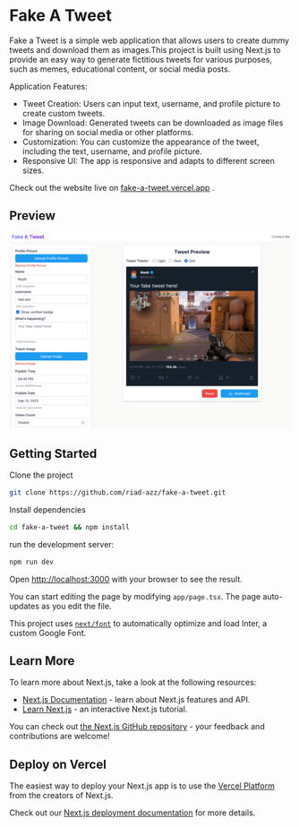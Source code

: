 # Fake A Tweet

Fake a Tweet is a simple web application that allows users to create dummy tweets and download them as images.This project is built using Next.js to provide an easy way to generate fictitious tweets for various purposes, such as memes, educational content, or social media posts.

Application Features:

- Tweet Creation: Users can input text, username, and profile picture to create custom tweets.
- Image Download: Generated tweets can be downloaded as image files for sharing on social media or other platforms.
- Customization: You can customize the appearance of the tweet, including the text, username, and profile picture.
- Responsive UI: The app is responsive and adapts to different screen sizes.

Check out the website live on [fake-a-tweet.vercel.app](https://fake-a-tweet.vercel.app/) .

## Preview

![Website preview](https://github.com/riad-azz/readme-storage/blob/main/fake-a-tweet/desktop-preview.png?raw=true)

## Getting Started

Clone the project

```bash
git clone https://github.com/riad-azz/fake-a-tweet.git
```

Install dependencies

```bash
cd fake-a-tweet && npm install
```

run the development server:

```bash
npm run dev
```

Open [http://localhost:3000](http://localhost:3000) with your browser to see the result.

You can start editing the page by modifying `app/page.tsx`. The page auto-updates as you edit the file.

This project uses [`next/font`](https://nextjs.org/docs/basic-features/font-optimization) to automatically optimize and load Inter, a custom Google Font.

## Learn More

To learn more about Next.js, take a look at the following resources:

- [Next.js Documentation](https://nextjs.org/docs) - learn about Next.js features and API.
- [Learn Next.js](https://nextjs.org/learn) - an interactive Next.js tutorial.

You can check out [the Next.js GitHub repository](https://github.com/vercel/next.js/) - your feedback and contributions are welcome!

## Deploy on Vercel

The easiest way to deploy your Next.js app is to use the [Vercel Platform](https://vercel.com/new?utm_medium=default-template&filter=next.js&utm_source=create-next-app&utm_campaign=create-next-app-readme) from the creators of Next.js.

Check out our [Next.js deployment documentation](https://nextjs.org/docs/deployment) for more details.
